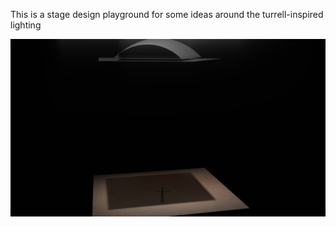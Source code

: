 This is a stage design playground for some ideas around the turrell-inspired lighting


![Screenshot](https://github.com/eighteight/c4dwip/blob/master/turrell/turrell3_0060.png)
